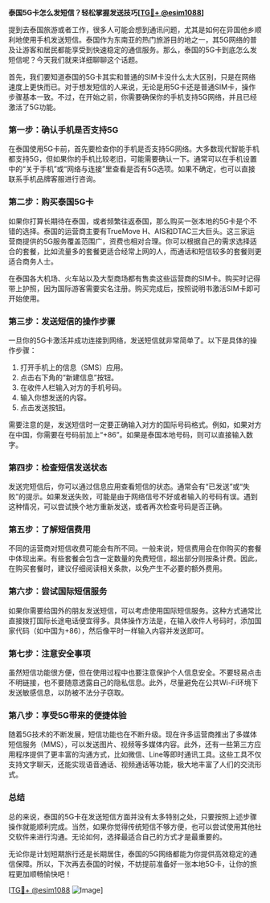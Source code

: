 **泰国5G卡怎么发短信？轻松掌握发送技巧[[TG💪+ @esim1088](https://t.me/s/esim1088)]**

提到去泰国旅游或者工作，很多人可能会想到通讯问题，尤其是如何在异国他乡顺利地使用手机发送短信。泰国作为东南亚的热门旅游目的地之一，其5G网络的普及让游客和居民都能享受到快速稳定的通信服务。那么，泰国的5G卡到底怎么发短信呢？今天我们就来详细聊聊这个话题。

首先，我们要知道泰国的5G卡其实和普通的SIM卡没什么太大区别，只是在网络速度上更快而已。对于想发短信的人来说，无论是用5G卡还是普通SIM卡，操作步骤基本一致。不过，在开始之前，你需要确保你的手机支持5G网络，并且已经激活了5G功能。

### **第一步：确认手机是否支持5G**

在泰国使用5G卡前，首先要检查你的手机是否支持5G网络。大多数现代智能手机都支持5G，但如果你的手机比较老旧，可能需要确认一下。通常可以在手机设置中的“关于手机”或“网络与连接”里查看是否有5G选项。如果不确定，也可以直接联系手机品牌客服进行咨询。

### **第二步：购买泰国5G卡**

如果你打算长期待在泰国，或者频繁往返泰国，那么购买一张本地的5G卡是个不错的选择。泰国的运营商主要有TrueMove H、AIS和DTAC三大巨头。这三家运营商提供的5G服务覆盖范围广，资费也相对合理。你可以根据自己的需求选择适合的套餐，比如流量多的套餐更适合经常上网的人，而通话和短信较多的套餐则更适合商务人士。

在泰国各大机场、火车站以及大型商场都有售卖这些运营商的SIM卡。购买时记得带上护照，因为国际游客需要实名注册。购买完成后，按照说明书激活SIM卡即可开始使用。

### **第三步：发送短信的操作步骤**

一旦你的5G卡激活并成功连接到网络，发送短信就非常简单了。以下是具体的操作步骤：

1. 打开手机上的信息（SMS）应用。
2. 点击右下角的“新建信息”按钮。
3. 在收件人栏输入对方的手机号码。
4. 输入你想发送的内容。
5. 点击发送按钮。

需要注意的是，发送短信时一定要正确输入对方的国际号码格式。例如，如果对方在中国，你需要在号码前加上“+86”。如果是泰国本地号码，则可以直接输入数字。

### **第四步：检查短信发送状态**

发送完短信后，你可以通过信息应用查看短信的状态。通常会有“已发送”或“失败”的提示。如果发送失败，可能是由于网络信号不好或者输入的号码有误。遇到这种情况，可以尝试换个地方重新发送，或者再次检查号码是否正确。

### **第五步：了解短信费用**

不同的运营商对短信收费可能会有所不同。一般来说，短信费用会在你购买的套餐中体现出来。有些套餐会包含一定数量的免费短信，超出部分则按条计费。因此，在购买套餐时，建议仔细阅读相关条款，以免产生不必要的额外费用。

### **第六步：尝试国际短信服务**

如果你需要给国外的朋友发送短信，可以考虑使用国际短信服务。这种方式通常比直接拨打国际长途电话便宜得多。具体操作方法是，在输入收件人号码时，添加国家代码（如中国为+86），然后像平时一样输入内容并发送即可。

### **第七步：注意安全事项**

虽然短信功能很方便，但在使用过程中也要注意保护个人信息安全。不要轻易点击不明链接，也不要随意透露自己的隐私信息。此外，尽量避免在公共Wi-Fi环境下发送敏感信息，以防被不法分子窃取。

### **第八步：享受5G带来的便捷体验**

随着5G技术的不断发展，短信功能也在不断升级。现在许多运营商推出了多媒体短信服务（MMS），可以发送图片、视频等多媒体内容。此外，还有一些第三方应用程序提供了更丰富的沟通方式，比如微信、Line等即时通讯工具。这些工具不仅支持文字聊天，还能实现语音通话、视频通话等功能，极大地丰富了人们的交流形式。

### **总结**

总的来说，泰国的5G卡在发送短信方面并没有太多特别之处，只要按照上述步骤操作就能顺利完成。当然，如果你觉得传统短信不够方便，也可以尝试使用其他社交软件来进行沟通。无论如何，选择最适合自己的方式才是最重要的。

无论你是计划短期旅行还是长期居住，泰国的5G网络都能为你提供高效稳定的通信保障。所以，下次再去泰国的时候，不妨提前准备好一张本地5G卡，让你的旅程更加顺畅愉快吧！

[[TG💪+ @esim1088](https://t.me/s/esim1088) ![Image](https://i.postimg.cc/4NQfJmqS/Snipaste-2025-05-13-00-14-12.png)]